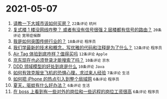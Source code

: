 # 2021-05-07

1. [请教一下大城市该如何买房？](https://www.v2ex.com/t/775335) `22条评论` `杭州`
1. [复式楼 1 楼没网线咋整？ 或者有没有信号很强 2 层楼都有信号的路由？](https://www.v2ex.com/t/775352) `20条评论` `宽带症候群`
1. [我是如何突围传统行业的？](https://www.v2ex.com/t/775334) `18条评论` `程序员`
1. [我们学最新的技术和概念，写优雅的代码和注释是为了什么？](https://www.v2ex.com/t/775329) `12条评论` `程序员`
1. [Air Tag 体验到底咋样？值得买吗](https://www.v2ex.com/t/775327) `12条评论` `Apple`
1. [京东现在也必须登录才能搜索了吗？](https://www.v2ex.com/t/775328) `10条评论` `京东`
1. [DDD 领域模型的好处到底是什么](https://www.v2ex.com/t/775326) `10条评论` `Java`
1. [如何有效克服坐飞机的恐惧心理，求过来人经验](https://www.v2ex.com/t/775348) `7条评论` `生活`
1. [如何把 iPhone 的热点引入到整个局域网](https://www.v2ex.com/t/775349) `6条评论` `程序员`
1. [夏天，驱蚊有什么好办法？](https://www.v2ex.com/t/775346) `6条评论` `生活`
1. [在 boss 上看到有一些对外的岗位和一些远程的岗位工资很高](https://www.v2ex.com/t/775331) `6条评论` `程序员`
